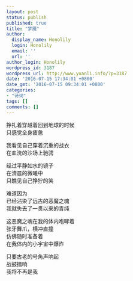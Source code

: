 ```yaml
---
layout: post
status: publish
published: true
title: "梦魇"
author:
  display_name: Honolily
  login: Honolily
  email: ''
  url: ''
author_login: Honolily
wordpress_id: 3187
wordpress_url: http://www.yuanli.info/?p=3187
date: '2016-07-15 17:34:01 +0800'
date_gmt: '2016-07-15 09:34:01 +0800'
categories:
- "诗词"
tags: []
comments: []
---
```

<p>挣扎着穿越着回到地球的时候<br />
只感觉全身疲惫</p>
<p>我看见自己穿着沉重的战衣<br />
在血洗的沙场上驰骋</p>
<p>经过平静如水的镜子<br />
在清晨的微曦中<br />
只瞧见自己狰狞的笑</p>
<p>难道因为<br />
已经沾染了远古的恶魔之魂<br />
我就失去了一贯以来的青纯</p>
<p>这恶魔之魂在我的体内咆哮着<br />
张牙舞爪，横冲直撞<br />
仿佛随时准备着<br />
在我体内的小宇宙中爆炸</p>
<p>只要古老的号角声响起<br />
战鼓擂响<br />
我将不再是我</p>

